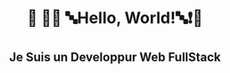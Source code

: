  <h1 align="center">🏁 🍇😀 🔤Hello, World!🔤❗️🍉 </h1>
<h2 align="center"> Je Suis un Developpur Web FullStack</h2>
<!--
**aboalsim114/aboalsim114** is a ✨ _special_ ✨ repository because its `README.md` (this file) appears on your GitHub profile.

Here are some ideas to get you started:

- 🔭 I’m currently working on ...
- 🌱 I’m currently learning ...
- 👯 I’m looking to collaborate on ...
- 🤔 I’m looking for help with ...
- 💬 Ask me about ...
- 📫 How to reach me: ...
- 😄 Pronouns: ...
- ⚡ Fun fact: ...
-->
